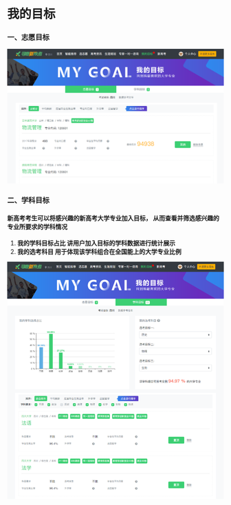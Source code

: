 # 我的目标

### 一、志愿目标

![](.gitbook/assets/32.png)

### 二、学科目标

#### 新高考考生可以将感兴趣的新高考大学专业加入目标， 从而查看并筛选感兴趣的专业所要求的学科情况 

1. **我的学科目标占比 讲用户加入目标的学科数据进行统计展示** 
2. **我的选考科目 用于体现该学科组合在全国能上的大学专业比例**

![](.gitbook/assets/33.png)

